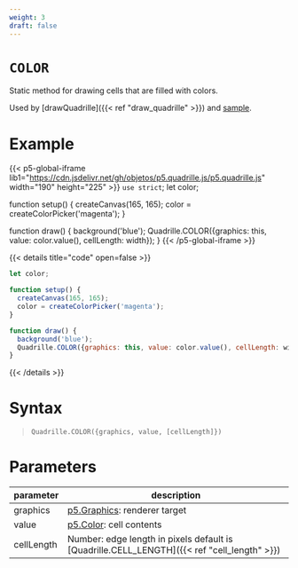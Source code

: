 ```yaml
---
weight: 3
draft: false
---
```


# `COLOR`

Static method for drawing cells that are filled with colors.

Used by [drawQuadrille]({{< ref "draw_quadrille" >}}) and [sample](https://objetos.github.io/p5.quadrille.js/docs/visual_computing/sample/).

# Example

{{< p5-global-iframe lib1="https://cdn.jsdelivr.net/gh/objetos/p5.quadrille.js/p5.quadrille.js" width="190" height="225" >}}
`use strict`;
let color;

function setup() {
  createCanvas(165, 165);
  color = createColorPicker('magenta');
}

function draw() {
  background('blue');
  Quadrille.COLOR({graphics: this, value: color.value(), cellLength: width});
}
{{< /p5-global-iframe >}}

{{< details title="code" open=false >}}
```js
let color;

function setup() {
  createCanvas(165, 165);
  color = createColorPicker('magenta');
}

function draw() {
  background('blue');
  Quadrille.COLOR({graphics: this, value: color.value(), cellLength: width});
}
```
{{< /details >}}

# Syntax

> `Quadrille.COLOR({graphics, value, [cellLength]})`

# Parameters

| parameter  | description                                                                                 |
|------------|---------------------------------------------------------------------------------------------|
| graphics   | [p5.Graphics](https://p5js.org/reference/#/p5.Graphics): renderer target                    |
| value      | [p5.Color](https://p5js.org/reference/#/p5.Color): cell contents                            |
| cellLength | Number: edge length in pixels default is [Quadrille.CELL_LENGTH]({{< ref "cell_length" >}}) |
